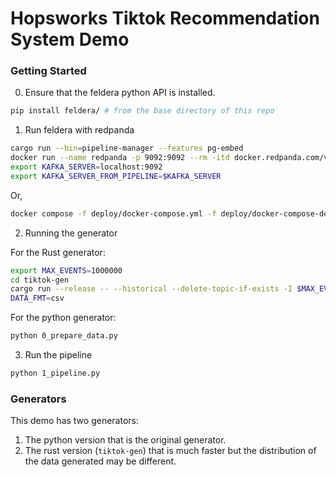 # Hopsworks Tiktok Recommendation System Demo

### Getting Started

0. Ensure that the feldera python API is installed. 

```sh
pip install feldera/ # from the base directory of this repo
```

1. Run feldera with redpanda

```sh
cargo run --bin=pipeline-manager --features pg-embed
docker run --name redpanda -p 9092:9092 --rm -itd docker.redpanda.com/vectorized/redpanda:v23.2.3 redpanda start --smp 2
export KAFKA_SERVER=localhost:9092
export KAFKA_SERVER_FROM_PIPELINE=$KAFKA_SERVER
```

Or, 

```sh
docker compose -f deploy/docker-compose.yml -f deploy/docker-compose-dev.yml up pipeline-manager redpanda --build --renew-anon-volumes --force-recreate
```

2. Running the generator

For the Rust generator:

```sh
export MAX_EVENTS=1000000
cd tiktok-gen
cargo run --release -- --historical --delete-topic-if-exists -I $MAX_EVENTS -B $KAFKA_SERVER
DATA_FMT=csv
```

For the python generator:

```sh
python 0_prepare_data.py
```

3. Run the pipeline

```sh
python 1_pipeline.py
```



### Generators
This demo has two generators:
1. The python version that is the original generator.
2. The rust version (`tiktok-gen`) that is much faster but the distribution of
   the data generated may be different.


